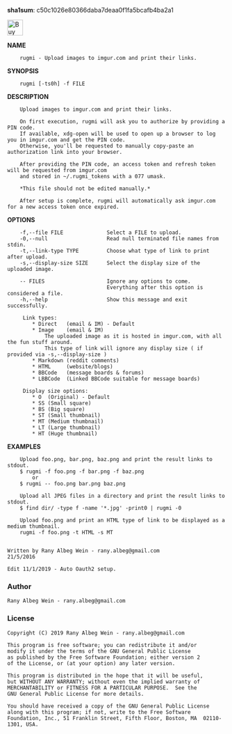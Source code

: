 **sha1sum**: c50c1026e80366daba7deaa0f1fa5bcafb4ba2a1 

<a href='https://ko-fi.com/E1E0B4X4' target='_blank'><img height='36' style='border:0px;height:36px;' src='https://az743702.vo.msecnd.net/cdn/kofi4.png?v=0' border='0' alt='Buy Me a Coffee at ko-fi.com' /></a>


**NAME**

        rugmi - Upload images to imgur.com and print their links.

**SYNOPSIS**

        rugmi [-ts0h] -f FILE

**DESCRIPTION**

        Upload images to imgur.com and print their links.
		
        On first execution, rugmi will ask you to authorize by providing a PIN code.
        If available, xdg-open will be used to open up a browser to log you in imgur.com and get the PIN code.
        Otherwise, you'll be requested to manually copy-paste an authorization link into your browser.

        After providing the PIN code, an access token and refresh token will be requested from imgur.com
        and stored in ~/.rugmi_tokens with a 077 umask.

        *This file should not be edited manually.*

        After setup is complete, rugmi will automatically ask imgur.com for a new access token once expired.

**OPTIONS**

        -f,--file FILE              Select a FILE to upload.
        -0,--null                   Read null terminated file names from stdin.
        -t,--link-type TYPE         Choose what type of link to print after upload.
        -s,--display-size SIZE      Select the display size of the uploaded image.

        -- FILES                    Ignore any options to come.
                                    Everything after this option is considered a file.
        -h,--help                   Show this message and exit successfully.

         Link types:
            * Direct   (email & IM) - Default
            * Image    (email & IM)
                The uploaded image as it is hosted in imgur.com, with all the fun stuff around.
                This type of link will ignore any display size ( if provided via -s,--display-size )
            * Markdown (reddit comments)
            * HTML     (website/blogs)
            * BBCode   (message boards & forums)
            * LBBCode  (Linked BBCode suitable for message boards)

         Display size options:
            * O  (Original) - Default
            * SS (Small square)
            * BS (Big square)
            * ST (Small thumbnail)
            * MT (Medium thumbnail)
            * LT (Large thumbnail)
            * HT (Huge thumbnail)

**EXAMPLES**

        Upload foo.png, bar.png, baz.png and print the result links to stdout.
        $ rugmi -f foo.png -f bar.png -f baz.png
            or
        $ rugmi -- foo.png bar.png baz.png

        Upload all JPEG files in a directory and print the result links to stdout.
        $ find dir/ -type f -name '*.jpg' -print0 | rugmi -0

        Upload foo.png and print an HTML type of link to be displayed as a medium thumbnail.
        rugmi -f foo.png -t HTML -s MT
		

    Written by Rany Albeg Wein - rany.albeg@gmail.com
    21/5/2016
    
    Edit 11/1/2019 - Auto Oauth2 setup.
### Author
    Rany Albeg Wein - rany.albeg@gmail.com

### License

    Copyright (C) 2019 Rany Albeg Wein - rany.albeg@gmail.com
    
    This program is free software; you can redistribute it and/or
    modify it under the terms of the GNU General Public License
    as published by the Free Software Foundation; either version 2
    of the License, or (at your option) any later version.
    
    This program is distributed in the hope that it will be useful,
    but WITHOUT ANY WARRANTY; without even the implied warranty of
    MERCHANTABILITY or FITNESS FOR A PARTICULAR PURPOSE.  See the
    GNU General Public License for more details.
    
    You should have received a copy of the GNU General Public License
    along with this program; if not, write to the Free Software
    Foundation, Inc., 51 Franklin Street, Fifth Floor, Boston, MA  02110-1301, USA.


